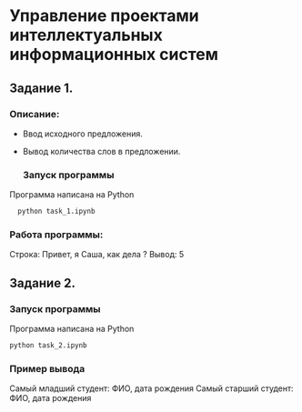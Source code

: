 # Управление проектами интеллектуальных информационных систем 

## Задание 1.

### Описание:

- Ввод исходного предложения.
- Вывод количества слов в предложении.

  ### Запуск программы
Программа написана на Python

```bash
  python task_1.ipynb
```
### Работа программы:

Строка: Привет, я Саша, как дела ?
Вывод: 5

## Задание 2.

### Запуск программы
Программа написана на Python

```bash
python task_2.ipynb
```
### Пример вывода

Самый младший студент: ФИО, дата рождения
Самый старший студент: ФИО, дата рождения
